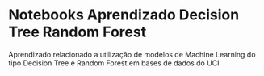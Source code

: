 # Notebooks Aprendizado Decision Tree Random Forest
 Aprendizado relacionado a utilização de modelos de Machine Learning do tipo Decision Tree e Random Forest em bases de dados do UCI
